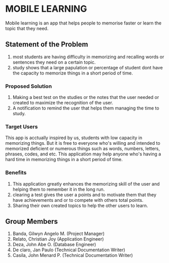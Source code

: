 # MOBILE LEARNING

 Mobile learning is an app that helps people to memorise faster or learn the topic that they need.

## Statement of the Problem

1) most students are having difficulty in memorizing and recalling words or sentences they need on a certain topic. 
2) study shows that a large papulation or percentage of student dont have the capacity to memorize things in a short period of time.


### Proposed Solution

1. Making a best test on the studies or the notes that the user needed or created to maximize the recognition of the user.
2. A notification to remind the user that helps them managing the time to study.
 

### Target Users
This app is acctually inspired by us,  students with low capacity in memorizing things. But it is free to everyone who's willing and intended to memorized deficient or numerous things such as words,  numbers,  letters,  phrases,  codes, and etc. This application may help anyone who's having a hard time in memorizing things in a short period of time.

### Benefits
1. This application greatly enhances the memorizing skill of the user and helping them to remember it in the long run.
2. clearing a test gives the user a points and to motivate them that they have achievements and or to compete with others total points.
3. Sharing their own created topics to help the other users to learn.


## Group Members
1. Banda, Gilwyn Angelo M. (Project Manager)
2. Relato, Christian Joy (Application Engineer)
3. Deza, John Abe O. (Database Engineer)
4. De claro, Jan Paulo (Technical Documentation Writer)
5. Casila, John Menard P. (Technical Documentation Writer)
